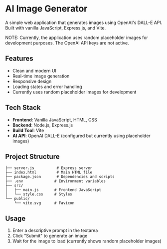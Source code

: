 # AI Image Generator

A simple web application that generates images using OpenAI's DALL-E API. Built with vanilla JavaScript, Express.js, and Vite.

NOTE: Currently, the application uses random placeholder images for development purposes. The OpenAI API keys are not active.

## Features

- Clean and modern UI
- Real-time image generation
- Responsive design
- Loading states and error handling
- Currently uses random placeholder images for development

## Tech Stack

- **Frontend**: Vanilla JavaScript, HTML, CSS
- **Backend**: Node.js, Express.js
- **Build Tool**: Vite
- **AI API**: OpenAI DALL-E (configured but currently using placeholder images)

## Project Structure

```
├── server.js          # Express server
├── index.html         # Main HTML file
├── package.json       # Dependencies and scripts
├── .env              # Environment variables
├── src/
│   ├── main.js       # Frontend JavaScript
│   └── style.css     # Styles
└── public/
    └── vite.svg      # Favicon
```

## Usage

1. Enter a descriptive prompt in the textarea
2. Click "Submit" to generate an image
3. Wait for the image to load (currently shows random placeholder images)
